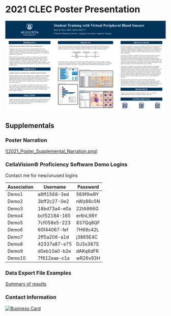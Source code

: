 # 2021 CLEC Poster Presentation

<a href="2021_CLEC_Poster.pdf">![2021 CLEC Poster](2021_CLEC_Poster.png)</a>

## Supplementals

### Poster Narration

  
<a href="https://youtu.be/yWh9SCFhIjU">![2021_Poster_Supplemental_Narration.png)</a>
  


  
### CellaVision&copy; Proficiency Software Demo Logins 

Contact me for new/unused logins


  
Association | Username | Password
----------- | -------- | ---------
Demo1 | a8ff1568-3ed | 569f9wRY
Demo2 | 3bff2c27-0e2 | nWz86c5N
Demo3 | 18bd73a4-e0a | 22tA866G
Demo4 | bcf52184-165 | er6nL98Y
Demo5 | 7cf058e5-223 | 837Qq8QF
Demo6 | 60f44067-fef | 7H69c42L
Demo7 | 2ff5a206-a1d | j3865E4C
Demo8 | 42337a87-e75 | DJ3x387S
Demo9 | d0eb10a0-b2e | dAKq6dFR
Demo10 | 7f612eae-c1a | wR26v93H

</div>  
 
### Data Export File Examples

[Summary of results](https://brettmrice.com/2021-CLEC/)

### Contact Information


  
<a href="mailto:brrice@augusta.edu">![Business Card](https://brettmrice.com/2021-CLEC/Business_Card.png)</a>
  

